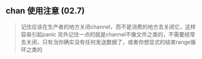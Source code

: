 
## chan 使用注意 (02.7)

>记住应该在生产者的地方关闭channel，而不是消费的地方去关闭它，这样容易引起panic
>另外记住一点的就是channel不像文件之类的，不需要经常去关闭，只有当你确实没有任何发送数据了，或者你想显式的结束range循环之类的
